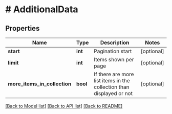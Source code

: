 # # AdditionalData

## Properties

Name | Type | Description | Notes
------------ | ------------- | ------------- | -------------
**start** | **int** | Pagination start | [optional]
**limit** | **int** | Items shown per page | [optional]
**more_items_in_collection** | **bool** | If there are more list items in the collection than displayed or not | [optional]

[[Back to Model list]](../../README.md#models) [[Back to API list]](../../README.md#endpoints) [[Back to README]](../../README.md)
